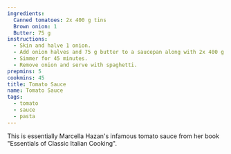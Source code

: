 ```yaml
---
ingredients:
  Canned tomatoes: 2x 400 g tins
  Brown onion: 1
  Butter: 75 g
instructions:
  - Skin and halve 1 onion.
  - Add onion halves and 75 g butter to a saucepan along with 2x 400 g tins of tomatoes.
  - Simmer for 45 minutes.
  - Remove onion and serve with spaghetti.
prepmins: 5
cookmins: 45
title: Tomato Sauce
name: Tomato Sauce
tags:
  - tomato
  - sauce
  - pasta
---
```


This is essentially Marcella Hazan's infamous tomato sauce from her book "Essentials of Classic Italian Cooking".
